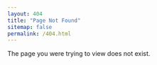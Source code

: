 ```yaml
---
layout: 404
title: "Page Not Found"
sitemap: false
permalink: /404.html
---
```


The page you were trying to view does not exist.
